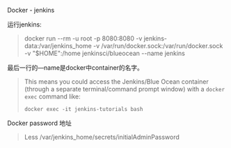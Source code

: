 Docker - jenkins

运行jenkins:

>  docker run  --rm  -u root  -p 8080:8080  -v jenkins-data:/var/jenkins_home   -v /var/run/docker.sock:/var/run/docker.sock  -v "$HOME":/home   jenkinsci/blueocean --name jenkins

最后一行的—name是docker中container的名字。

> This means you could access the Jenkins/Blue Ocean container (through a separate terminal/command prompt window) with a `docker exec` command like:
>
> `docker exec -it jenkins-tutorials bash`



Docker password 地址

> Less /var/jenkins_home/secrets/initialAdminPassword